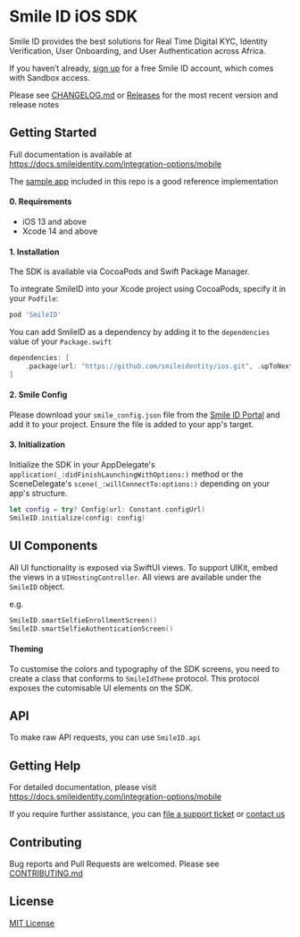 # Smile ID iOS SDK

Smile ID provides the best solutions for Real Time Digital KYC, Identity Verification, User
Onboarding, and User Authentication across Africa.

If you haven’t already, 
[sign up](https://www.smileidentity.com/schedule-a-demo/) for a free Smile ID account, which comes
with Sandbox access.

Please see [CHANGELOG.md](CHANGELOG.md) or 
[Releases](https://github.com/smileidentity/ios/releases) for the most recent version and 
release notes

## Getting Started

Full documentation is available at https://docs.smileidentity.com/integration-options/mobile

The [sample app](Example) included in 
this repo is a good reference implementation

#### 0. Requirements

- iOS 13 and above
- Xcode 14 and above

#### 1. Installation

The SDK is available via CocoaPods and Swift Package Manager. 

To integrate SmileID into your Xcode project using CocoaPods, specify it in your `Podfile`:

```ruby
pod 'SmileID'
```
You can add SmileID as a dependency by adding it to the `dependencies` value of your `Package.swift`

```swift
dependencies: [
    .package(url: "https://github.com/smileidentity/ios.git", .upToNextMajor(from: "10.0.0-beta05"))
]
```

#### 2. Smile Config

Please download your `smile_config.json` file from the 
[Smile ID Portal](https://portal.smileidentity.com/sdk) and add it to your project. 
Ensure the file is added to your app's target.

#### 3. Initialization

Initialize the SDK in your AppDelegate's `application(_:didFinishLaunchingWithOptions:)` method 
or the SceneDelegate's `scene(_:willConnectTo:options:)` depending on your app's structure.

```swift
let config = try? Config(url: Constant.configUrl)
SmileID.initialize(config: config)
```

## UI Components

All UI functionality is exposed via SwiftUI views. To support UIKit, 
embed the views in a `UIHostingController`. All views are available under the `SmileID` object. 

e.g.
```swift
SmileID.smartSelfieEnrollmentScreen()
SmileID.smartSelfieAuthenticationScreen()
```

#### Theming

To customise the colors and typography of the SDK screens, you need to create a 
class that conforms to `SmileIdTheme` protocol. This protocol exposes the cutomisable UI elements on the SDK.

## API

To make raw API requests, you can use `SmileID.api`

## Getting Help

For detailed documentation, please visit https://docs.smileidentity.com/integration-options/mobile

If you require further assistance, you can 
[file a support ticket](https://portal.smileidentity.com/partner/support/tickets) or 
[contact us](https://www.smileidentity.com/contact-us/)

## Contributing

Bug reports and Pull Requests are welcomed. Please see [CONTRIBUTING.md](CONTRIBUTING.md)

## License

[MIT License](LICENSE)

